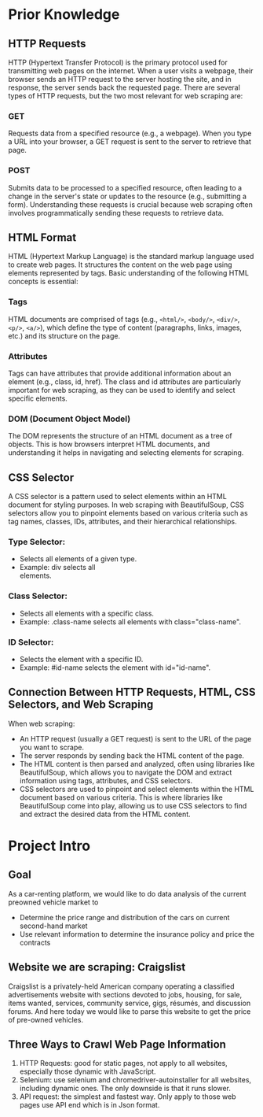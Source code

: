 # Prior Knowledge

## HTTP Requests
HTTP (Hypertext Transfer Protocol) is the primary protocol used for transmitting web pages on the internet. When a user visits a webpage, their browser sends an HTTP request to the server hosting the site, and in response, the server sends back the requested page. There are several types of HTTP requests, but the two most relevant for web scraping are:

### GET
Requests data from a specified resource (e.g., a webpage). When you type a URL into your browser, a GET request is sent to the server to retrieve that page.
### POST 
Submits data to be processed to a specified resource, often leading to a change in the server's state or updates to the resource (e.g., submitting a form).
Understanding these requests is crucial because web scraping often involves programmatically sending these requests to retrieve data.

## HTML Format
HTML (Hypertext Markup Language) is the standard markup language used to create web pages. It structures the content on the web page using elements represented by tags. Basic understanding of the following HTML concepts is essential:

### Tags 
HTML documents are comprised of tags (e.g., `<html/>`, `<body/>`, `<div/>`, `<p/>`, `<a/>`), which define the type of content (paragraphs, links, images, etc.) and its structure on the page.
### Attributes
Tags can have attributes that provide additional information about an element (e.g., class, id, href). The class and id attributes are particularly important for web scraping, as they can be used to identify and select specific elements.
### DOM (Document Object Model)
The DOM represents the structure of an HTML document as a tree of objects. This is how browsers interpret HTML documents, and understanding it helps in navigating and selecting elements for scraping.

## CSS Selector
A CSS selector is a pattern used to select elements within an HTML document for styling purposes. In web scraping with BeautifulSoup, CSS selectors allow you to pinpoint elements based on various criteria such as tag names, classes, IDs, attributes, and their hierarchical relationships.

### Type Selector:
- Selects all elements of a given type.
- Example: div selects all <div> elements.

### Class Selector:
- Selects all elements with a specific class.
- Example: .class-name selects all elements with class="class-name".

### ID Selector:
- Selects the element with a specific ID.
- Example: #id-name selects the element with id="id-name".

## Connection Between HTTP Requests, HTML, CSS Selectors, and Web Scraping
When web scraping:
- An HTTP request (usually a GET request) is sent to the URL of the page you want to scrape.
- The server responds by sending back the HTML content of the page.
- The HTML content is then parsed and analyzed, often using libraries like BeautifulSoup, which allows you to navigate the DOM and extract information using tags, attributes, and CSS selectors.
- CSS selectors are used to pinpoint and select elements within the HTML document based on various criteria. This is where libraries like BeautifulSoup come into play, allowing us to use CSS selectors to find and extract the desired data from the HTML content.

# Project Intro
## Goal
As a car-renting platform, we would like to do data analysis of the current preowned vehicle market to
- Determine the price range and distribution of the cars on current second-hand market
- Use relevant information to determine the insurance policy and price the contracts

## Website we are scraping: Craigslist
Craigslist is a privately-held American company operating a classified advertisements website with sections devoted to jobs, housing, for sale, items wanted, services, community service, gigs, résumés, and discussion forums. And here today we would like to parse this website to get the price of pre-owned vehicles.

## Three Ways to Crawl Web Page Information
1. HTTP Requests: good for static pages, not apply to all websites, especially those dynamic with JavaScript.
2. Selenium: use selenium and chromedriver-autoinstaller for all websites, including dynamic ones. The only downside is that it runs slower.
3. API request: the simplest and fastest way. Only apply to those web pages use API end which is in Json format.
   
